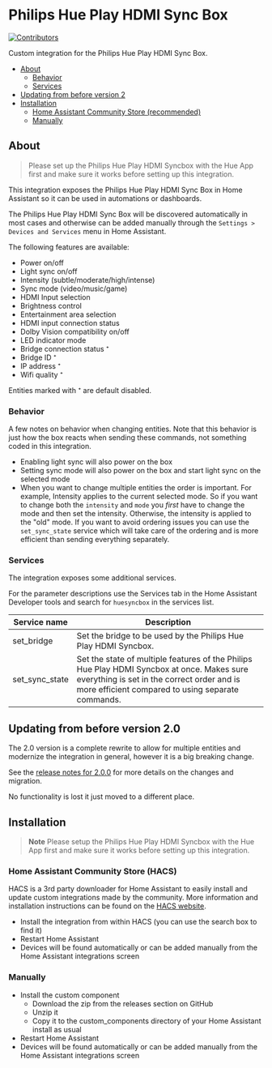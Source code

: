 # Philips Hue Play HDMI Sync Box

[![Contributors](https://img.shields.io/github/contributors/mvdwetering/huesyncbox.svg)](https://github.com/mvdwetering/huesyncbox/graphs/contributors)

Custom integration for the Philips Hue Play HDMI Sync Box.

- [About](#about)
  - [Behavior](#behavior)
  - [Services](#services)
- [Updating from before version 2](#updating-from-before-version-20)
- [Installation](#installation)
  - [Home Assistant Community Store (recommended)](#home-assistant-community-store-hacs)
  - [Manually](#manually)

## About

> Please set up the Philips Hue Play HDMI Syncbox with the Hue App first and make sure it works before setting up this integration.

This integration exposes the Philips Hue Play HDMI Sync Box in Home Assistant so it can be used in automations or dashboards.

The Philips Hue Play HDMI Sync Box will be discovered automatically in most cases and otherwise can be added manually through the `Settings > Devices and Services` menu in Home Assistant.

The following features are available:

* Power on/off
* Light sync on/off
* Intensity (subtle/moderate/high/intense)
* Sync mode (video/music/game)
* HDMI Input selection
* Brightness control
* Entertainment area selection
* HDMI input connection status
* Dolby Vision compatibility on/off
* LED indicator mode
* Bridge connection status ⁺
* Bridge ID ⁺
* IP address ⁺
* Wifi quality ⁺

Entities marked with ⁺ are default disabled.

### Behavior

A few notes on behavior when changing entities. Note that this behavior is just how the box reacts when sending these commands, not something coded in this integration.

* Enabling light sync will also power on the box
* Setting sync mode will also power on the box and start light sync on the selected mode
* When you want to change multiple entities the order is important. For example, Intensity applies to the current selected mode. So if you want to change both the `intensity` and `mode` you _first_ have to change the mode and then set the intensity. Otherwise, the intensity is applied to the "old" mode. If you want to avoid ordering issues you can use the `set_sync_state` service which will take care of the ordering and is more efficient than sending everything separately.

### Services

The integration exposes some additional services.

For the parameter descriptions use the Services tab in the Home Assistant Developer tools and search for `huesyncbox` in the services list.

| Service name | Description |
|---|---|
| set_bridge | Set the bridge to be used by the Philips Hue Play HDMI Syncbox. |
| set_sync_state | Set the state of multiple features of the Philips Hue Play HDMI Syncbox at once. Makes sure everything is set in the correct order and is more efficient compared to using separate commands. |

## Updating from before version 2.0

The 2.0 version is a complete rewrite to allow for multiple entities and modernize the integration in general, however it is a big breaking change.

See the [release notes for 2.0.0](https://github.com/mvdwetering/huesyncbox/releases/tag/v2.0.0) for more details on the changes and migration.

No functionality is lost it just moved to a different place.

## Installation

> **Note**
> Please setup the Philips Hue Play HDMI Syncbox with the Hue App first and make sure it works before setting up this integration.

### Home Assistant Community Store (HACS)

HACS is a 3rd party downloader for Home Assistant to easily install and update custom integrations made by the community. More information and installation instructions can be found on the [HACS website](https://hacs.xyz/).

* Install the integration from within HACS (you can use the search box to find it)
* Restart Home Assistant
* Devices will be found automatically or can be added manually from the Home Assistant integrations screen

### Manually

* Install the custom component
  * Download the zip from the releases section on GitHub
  * Unzip it
  * Copy it to the custom_components directory of your Home Assistant install as usual
* Restart Home Assistant
* Devices will be found automatically or can be added manually from the Home Assistant integrations screen
